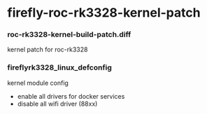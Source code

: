 # firefly-roc-rk3328-kernel-patch
### roc-rk3328-kernel-build-patch.diff
kernel patch for roc-rk3328

### fireflyrk3328_linux_defconfig
kernel module config   
- enable all drivers for docker services
- disable all wifi driver (88xx)

